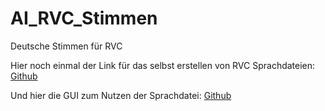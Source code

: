 # AI_RVC_Stimmen
Deutsche Stimmen für RVC

Hier noch einmal der Link für das selbst erstellen von RVC Sprachdateien: [Github](https://github.com/RVC-Project/Retrieval-based-Voice-Conversion-WebUI)

Und hier die GUI zum Nutzen der Sprachdatei: [Github](https://github.com/Tiger14n/RVC-GUI)
